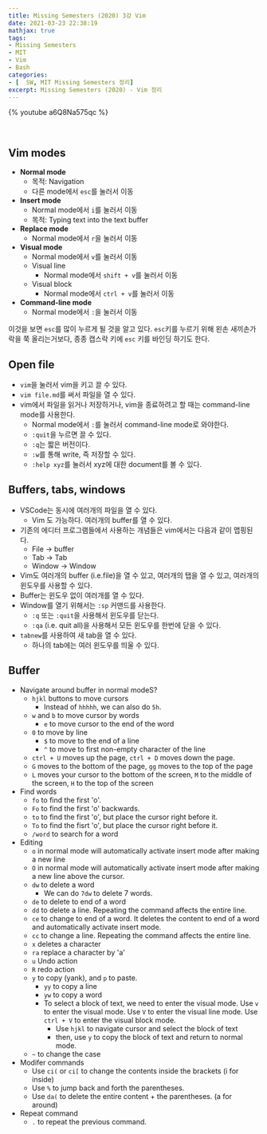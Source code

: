 ```yaml
---
title: Missing Semesters (2020) 3강 Vim
date: 2021-03-23 22:38:19
mathjax: true
tags: 
- Missing Semesters
- MIT
- Vim
- Bash
categories: 
- [  SW, MIT Missing Semesters 정리]
excerpt: Missing Semesters (2020) - Vim 정리
---
```


{% youtube a6Q8Na575qc %}

&nbsp;

## Vim modes

- **Normal mode**
  - 목적: Navigation
  - 다른 mode에서 `esc`를 눌러서 이동
- **Insert mode**
  - Normal mode에서 `i`를 눌러서 이동
  - 목적: Typing text into the text buffer
- **Replace mode**
  - Normal mode에서 `r`을 눌러서 이동
- **Visual mode**
  - Normal mode에서 `v`를 눌러서 이동
  - Visual line
    - Normal mode에서 `shift + v`를 눌러서 이동
  - Visual block
    - Normal mode에서 `ctrl + v`를 눌러서 이동
- **Command-line mode**
  - Normal mode에서 `:`을 눌러서 이동

이것을 보면 `esc`를 많이 누르게 될 것을 알고 있다. `esc`키를 누르기 위해 왼손 새끼손가락을 쭉 올리는거보다, 종종 캡스락 키에 `esc` 키를 바인딩 하기도 한다.

## Open file

- `vim`을 눌러서 vim을 키고 끌 수 있다.
- `vim file.md`를 써서 파일을 열 수 있다.
- vim에서 파일을 읽거나 저장하거나, vim을 종료하려고 할 때는 command-line mode를 사용한다.
  - Normal mode에서 `:`를 눌러서 command-line mode로 와야한다.
  - `:quit`을 누르면 끌 수 있다.
  - `:q`는 짧은 버전이다.
  - `:w`를 통해 write, 즉 저장할 수 있다.
  - `:help xyz`를 눌러서 xyz에 대한 document를 볼 수 있다.

## Buffers, tabs, windows

- VSCode는 동시에 여러개의 파일을 열 수 있다.
  - Vim 도 가능하다. 여러개의 buffer를 열 수 있다.
- 기존의 에디터 프로그램들에서 사용하는 개념들은 vim에서는 다음과 같이 맵핑된다.
  - File -> buffer
  - Tab -> Tab
  - Window -> Window
- Vim도 여러개의 buffer (i.e.file)을 열 수 있고, 여러개의 탭을 열 수 있고, 여러개의 윈도우를 사용할 수 있다.
- Buffer는 윈도우 없이 여러개를 열 수 있다.
- Window를 열기 위해서는 `:sp` 커맨드를 사용한다.
  - `:q` 또는 `:quit`을 사용해서 윈도우를 닫는다.
  - `:qa` (i.e. quit all)을 사용해서 모든 윈도우를 한번에 닫을 수 있다.
- `tabnew`를 사용하여 새 tab을 열 수 있다.
  - 하나의 tab에는 여러 윈도우를 띄울 수 있다. 

## Buffer

- Navigate around buffer in normal modeS?
  - `hjkl` buttons to move cursors
    - Instead of `hhhhh`, we can also do `5h`.
  - `w` and `b` to move cursor by words
    - `e` to move cursor to the end of the word
  - `0` to move by line
    - `$` to move to the end of a line
    - `^` to move to first non-empty character of the line
  - `ctrl + U` moves up the page, `ctrl + D` moves down the page.
  - `G` moves to the bottom of the page, `gg` moves to the top of the page
  - `L` moves your cursor to the bottom of the screen, `M` to the middle of the screen, `H` to the top of the screen
- Find words
  - `fo` to find the first 'o'.
  - `Fo` to find the first 'o' backwards.
  - `to` to find the first 'o', but place the cursor right before it.
  - `To` to find the fisrt 'o', but place the cursor right before it.
  - `/word` to search for a word
- Editing
  - `o` in normal mode will automatically activate insert mode after making a new line
  - `O` in normal mode will automatically activate insert mode after making a new line above the cursor.
  - `dw` to delete a word
    - We can do `7dw` to delete 7 words.
  - `de` to delete to end of a word
  - `dd` to delete a line. Repeating the command affects the entire line.
  - `ce` to change to end of a word. It deletes the content to end of a word and automatically activate insert mode.
  - `cc` to change a line. Repeating the command affects the entire line.
  - `x` deletes a character
  - `ra` replace a character by 'a'
  - `u` Undo action
  - `R` redo action
  - `y` to copy (yank), and `p` to paste.
    - `yy` to copy a line
    - `yw` to copy a word
    - To select a block of text, we need to enter the visual mode. Use `v` to enter the visual mode. Use `V` to enter the visual line mode. Use `ctrl + V` to enter the visual block mode.
      - Use `hjkl` to navigate cursor and select the block of text
      - then, use `y` to copy the block of text and return to normal mode.
  - `~` to change the case
- Modifer commands 
  - Use `ci(` or `ci[` to change the contents inside the brackets (i for inside)
  - Use `%` to jump back and forth the parentheses.
  - Use `da(` to delete the entire content + the parentheses. (a for around)
- Repeat command
  - `.` to repeat the previous command.
